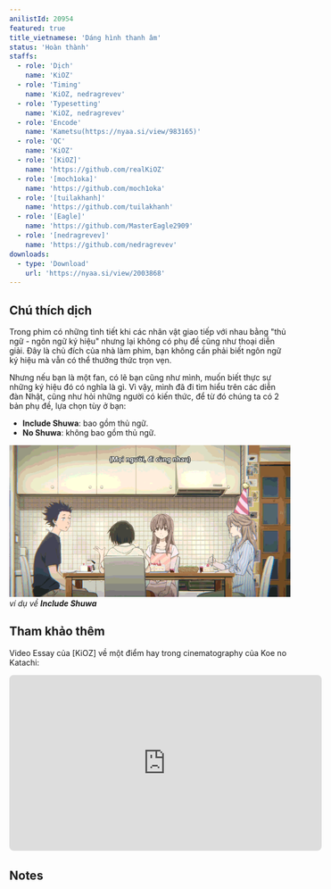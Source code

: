 ```yaml
---
anilistId: 20954
featured: true
title_vietnamese: 'Dáng hình thanh âm'
status: 'Hoàn thành'
staffs:
  - role: 'Dịch'
    name: 'KiOZ'
  - role: 'Timing'
    name: 'KiOZ, nedragrevev'
  - role: 'Typesetting'
    name: 'KiOZ, nedragrevev'
  - role: 'Encode'
    name: 'Kametsu(https://nyaa.si/view/983165)'
  - role: 'QC'
    name: 'KiOZ'
  - role: '[KiOZ]'
    name: 'https://github.com/realKiOZ'
  - role: '[moch1oka]'
    name: 'https://github.com/moch1oka'
  - role: '[tuilakhanh]'
    name: 'https://github.com/tuilakhanh'
  - role: '[Eagle]'
    name: 'https://github.com/MasterEagle2909'
  - role: '[nedragrevev]'
    name: 'https://github.com/nedragrevev'
downloads:
  - type: 'Download'
    url: 'https://nyaa.si/view/2003868'
---
```

## Chú thích dịch

Trong phim có những tình tiết khi các nhân vật giao tiếp với nhau bằng "thủ ngữ - ngôn ngữ ký hiệu" nhưng lại không có phụ đề cũng như thoại diễn giải. Đây là chủ đích của nhà làm phim, bạn không cần phải biết ngôn ngữ ký hiệu mà vẫn có thể thưởng thức trọn vẹn.

Nhưng nếu bạn là một fan, có lẽ bạn cũng như mình, muốn biết thực sự những ký hiệu đó có nghĩa là gì. Vì vậy, mình đã đi tìm hiểu trên các diễn đàn Nhật, cũng như hỏi những người có kiến thức, để từ đó chúng ta có 2 bản phụ đề, lựa chọn tùy ở bạn:

- **Include Shuwa**: bao gồm thủ ngữ.
- **No Shuwa**: không bao gồm thủ ngữ.

![shuwa01](shuwa01.gif)*ví dụ về **Include Shuwa***

## Tham khảo thêm

Video Essay của [KiOZ] về một điểm hay trong cinematography của Koe no Katachi:

<iframe style="border-radius: 8px" width="560" height="315" src="https://www.youtube.com/embed/pjnUOx2eOoA" title="YouTube video player" frameborder="0" allow="accelerometer; autoplay; clipboard-write; encrypted-media; gyroscope; picture-in-picture; web-share" allowfullscreen></iframe>

## Notes
